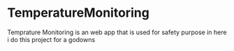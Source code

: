 # TemperatureMonitoring
Temprature Monitoring is an web app that is used for safety purpose in here i do this project for a godowns
